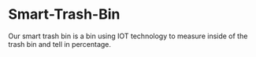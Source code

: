 # Smart-Trash-Bin
Our smart trash bin is a bin using IOT technology to measure inside of the trash bin and tell in percentage.
